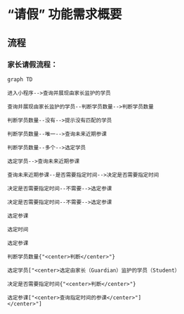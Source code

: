 # “请假” 功能需求概要

## 流程

### 家长请假流程：

```mermaid
graph TD

进入小程序-->查询并展现由家长监护的学员

查询并展现由家长监护的学员--判断学员数量-->判断学员数量

判断学员数量--没有-->提示没有匹配的学员

判断学员数量--唯一-->查询未来近期参课

判断学员数量--多个-->选定学员

选定学员-->查询未来近期参课

查询未来近期参课--是否需要指定时间-->决定是否需要指定时间

决定是否需要指定时间--不需要-->选定参课

决定是否需要指定时间--不需要-->选定参课

选定参课

选定时间

选定参课

判断学员数量{"<center>判断</center>"}

选定学员["<center>选定由家长（Guardian）监护的学员（Student）

决定是否需要指定时间{"<center>判断</center>"}

选定参课["<center>查询指定时间的参课</center>"]
</center>"]

```
<!--stackedit_data:
eyJoaXN0b3J5IjpbMTc5ODAwMjgwLDE5NDk4OTUxNTMsLTM5Mz
Q2NzU5MiwtMTI4ODIxMjYxMywxOTY5NTc4NDYxLC0yMTA5NDcz
NjMyLDY1Mzg3NjYxLDIzNjg0MzQzLDIxMDM5MjMzMjIsODMyNT
U4NDk0LC0xMzAwMjA5OTU0LDczMDk5ODExNl19
-->